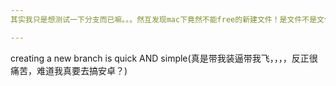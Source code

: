 ```yaml
---
其实我只是想测试一下分支而已嘛。。。然互发现mac下竟然不能free的新建文件！是文件不是文件夹。so ,只能又无奈的打开了mou

---
```


creating a new branch is quick AND simple(真是带我装逼带我飞，，，，反正很痛苦，难道我真要去搞安卓？)